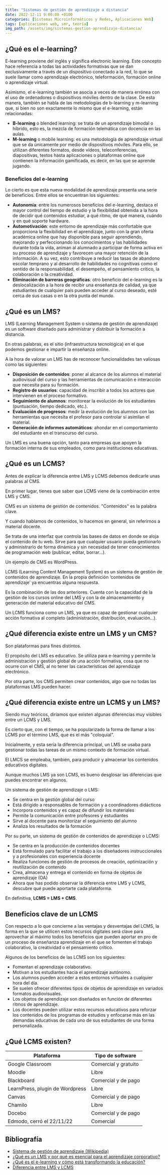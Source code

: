 ```yaml
---
title: "Sistemas de gestión de aprendizaje a distancia"
date: 2022-12-11 9:00:00 +0100
categories: [Sistemas Microinformáticos y Redes, Aplicaciones Web]
tags: [aplicaciones web, smr, teoría]
img_path: /assets/img/sistemas-gestion-aprendizaje-distancia/
---
```


## ¿Qué es el e-learning?

E-learning proviene del inglés y significa electronic learning. Este concepto hace referencia a todas las actividades formativas que se dan exclusivamente a través de un dispositivo conectado a la red, lo que se suele llamar como aprendizaje electrónico, teleformación, formación online o aprendizaje virtual. 

Asimismo, el e-learning también se asocia a veces de manera errónea con el uso de ordenadores o dispositivos móviles dentro de la clase. De esta manera, también se habla de las metodologías de b-learning y m-learning que, si bien no son exactamente lo mismo que el e-learning, están relacionadas:

- **B-learning** o blended learning: se trata de un aprendizaje bimodal o híbrido, esto es, la mezcla de formación telemática con docencia en las aulas.
- **M-learning** o mobile learning: es una metodología de aprendizaje virtual que se da únicamente por medio de dispositivos móviles. Para ello, se utilizan diferentes formatos, desde vídeos, teleconferencias, diapositivas, textos hasta aplicaciones o plataformas online que contienen la información gamificada, es decir, en las que se aprende jugando.

### Beneficios del e-learning

Lo cierto es que esta nueva modalidad de aprendizaje presenta una serie de beneficios. Entre ellos se encuentran los siguientes:

- **Autonomía**: entre los numerosos beneficios del e-learning, destaca el mayor control del tiempo de estudio y la flexibilidad obtenida a la hora de decidir qué contenidos estudiar, a qué ritmo, de qué manera, cuándo y en qué soporte hardware.
- **Automotivación**: este entorno de aprendizaje más confortable que proporciona la flexibilidad en el aprendizaje, junto con la gran oferta académica online que hay disponible para seguir aprendiendo, mejorando y perfeccionando los conocimientos y las habilidades durante toda la vida, animan al alumnado a participar de forma activa en su proceso de aprendizaje y favorecen una mayor retención de la información. A su vez, esto contribuye a reducir las tasas de abandono escolar temprano y al desarrollo de habilidades no cognitivas como el sentido de la responsabilidad, el desempeño, el pensamiento crítico, la colaboración o la creatividad.
- **Eliminación de barreras geográficas**: otro beneficio del e-learning es la deslocalización a la hora de recibir una enseñanza de calidad, ya que estudiantes de cualquier país pueden acceder al curso deseado, esté cerca de sus casas o en la otra punta del mundo.

## ¿Qué es un LMS?

LMS (Learning Management System o sistema de gestión de aprendizaje) es un software diseñado para administrar y distribuir la formación a distancia. 

En otras palabras, es el sitio (infraestructura tecnológica) en el que podemos gestionar e impartir la enseñanza online. 

A la hora de valorar un LMS has de reconocer funcionalidades tan valiosas como las siguientes:

- **Disposición de contenidos**: poner al alcance de los alumnos el material audiovisual del curso y las herramientas de comunicación e interacción que necesita para su formación.
- **Registro de usuarios**: capacidad de inscribir a todos los actores que intervienen en el proceso formativo.
- **Seguimiento de alumnos**: monitorear la evolución de los estudiantes (puntuación, tiempo dedicado, etc.).
- **Evaluación de progresos**: medir la evolución de los alumnos con las herramientas que necesita el profesor para controlar si asimilan el material.
- **Generación de informes automáticos**: ahondar en el comportamiento del estudiante en el transcurso del curso.

Un LMS es una buena opción, tanto para empresas que apoyen la formación interna de sus empleados, como para instituciones educativas.

## ¿Qué es un LCMS?

Antes de explicar la diferencia entre LMS y LCMS debemos dedicarle unas palabras al CMS.

En primer lugar, tienes que saber que LCMS viene de la combinación entre LMS y CMS. 

CMS es un sistema de gestión de contenidos. "Contenidos" es la palabra clave.

Y cuando hablamos de contenidos, lo hacemos en general, sin referirnos a material docente.

Se trata de una interfaz que controla las bases de datos en donde se aloja el contenido de tu web. Sirve para que cualquier usuario pueda gestionarlo y administrarlo de forma dinámica y sin necesidad de tener conocimientos de programación web (publicar, editar, borrar…).

Un ejemplo de CMS es WordPress.

LCMS (Learning Content Management System) es un sistema de gestión de contenidos de aprendizaje. En la propia definición ‘contenidos de aprendizaje’ ya encuentras alguna respuesta.

Es la combinación de las dos anteriores. Cuenta con la capacidad de la gestión de los cursos online del LMS y con la de almacenamiento y generación del material educativo del CMS.

Un LCMS funciona como un LMS, ya que es capaz de gestionar cualquier acción formativa al completo (administración, distribución, evaluación…).

## ¿Qué diferencia existe entre un LMS y un CMS?

Son plataformas para fines distintos.

El propósito del LMS es educativo. Se utiliza para e-learning y permite la administración y gestión global de una acción formativa, cosa que no ocurre con el CMS, al no tener las características del aprendizaje electrónico.

Por otra parte, los CMS permiten crear contenidos, algo que no todas las plataformas LMS pueden hacer.

## ¿Qué diferencia existe entre un LCMS y un LMS?

Siendo muy teóricos, diríamos que existen algunas diferencias muy visibles entre un LCMS y LMS. 

Es cierto que, con el tiempo, se ha popularizado la forma de llamar a los LCMS por el término LMS, que es el más "coloquial".

Inicialmente, y esta sería la diferencia principal, un LMS se usaba para gestionar todas las tareas de un mismo contexto de formación virtual. 

El LMCS se empleaba, también, para producir y almacenar los contenidos educativos digitales.

Aunque muchos LMS ya son LCMS, es bueno desglosar las diferencias que puedes encontrar en algunos.

Un sistema de gestión de aprendizaje o LMS:

- Se centra en la gestión global del curso
- Está dirigido a responsables de formación y a coordinadores didácticos
- Incorpora contenidos y es capaz de difundir los materiales
- Permite la comunicación entre profesores y estudiantes
- Sirve al docente para monitorizar el seguimiento del alumno
- Analiza los resultados de la formación

Por su parte, un sistema de gestión de contenidos de aprendizaje o LCMS:

- Se centra en la producción de contenidos docentes
- Está formulado para facilitar el trabajo a los diseñadores instruccionales y a profesionales con experiencia docente
- Realiza funciones de gestión de procesos de creación, optimización y reutilización de contenido
- Crea, almacena y entrega el contenido en forma de objetos de aprendizaje (OA)
- Ahora que has podido observar la diferencia entre LMS y LCMS, descubre qué puede aportarte cada plataforma.

En definitiva, **LCMS = LMS + CMS**.

## Beneficios clave de un LCMS

Con respecto a lo que concierne a las ventajas y desventajas del LCMS, la forma en la que se utilicen estos recursos digitales será clave para aprovechar al máximo todos los beneficios que pueden aportar en pro de un proceso de enseñanza aprendizaje en el que se fomenten el trabajo colaborativo, la creatividad o el pensamiento crítico.

Algunos de los beneficios de las LCMS son los siguientes:

- Fomentan el aprendizaje colaborativo.
- Motivan a los estudiantes hacia el aprendizaje autónomo.
- Los alumnos pueden acceder a estos entornos virtuales a cualquier hora del día.
- Se suelen ofrecer diferentes tipos de objetos de aprendizaje en variados formatos audiovisuales.
- Los objetos de aprendizaje son diseñados en función de diferentes ritmos de aprendizaje.
- Los docentes pueden utilizar estos recursos educativos para reforzar los contenidos de los programas de estudios y enfocarse más en las demandas educativas de cada uno de sus estudiantes de una forma personalizada. 

## ¿Qué LCMS existen?

| Plataforma | Tipo de software |
|---|---|
| Google Classroom | Comercial y gratuito |
| Moodle | Libre |
| Blackboard | Comercial y de pago |
| LearnPress, plugin de Wordpress | Libre |
| Canvas | Comercial y de pago |
| Chamilo | Libre |
| Docebo | Comercial y de pago |
| Edmodo, cerró el 22/11/22 | Comercial |

## Bibliografía

- [Sistema de gestión de aprendizaje (Wikipedia)](https://es.wikipedia.org/wiki/Sistema_de_gesti%C3%B3n_de_aprendizaje)
- [¿Qué es un LMS y por qué es esencial para el aprendizaje corporativo?](https://www.ispring.es/blog/what-is-lms)
- [¿Qué es el e-learning y cómo está transformando la educación?](https://www.becas-santander.com/es/blog/e-learning.html)
- [Diferencia entre LMS y LCMS](https://www.evolmind.com/blog/diferencias-lms-lcms/)